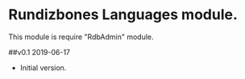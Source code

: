 # Rundizbones Languages module.
This module is require "RdbAdmin" module.

##v0.1
2019-06-17

* Initial version.
